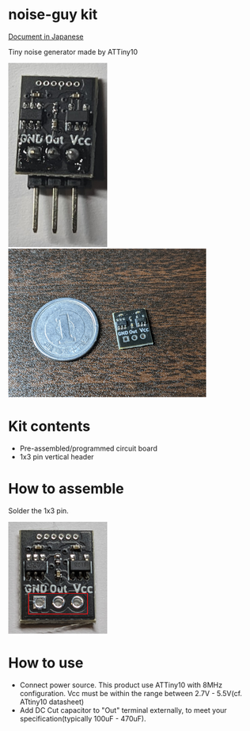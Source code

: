 # noise-guy kit

[Document in Japanese](README_ja.md)

Tiny noise generator made by ATTiny10

![](img/noise_guy.png)
![](img/noise_guy2.png)
# Kit contents

- Pre-assembled/programmed circuit board
- 1x3 pin vertical header

# How to assemble

Solder the 1x3 pin.

![](img/soldering_point.png)

# How to use

- Connect power source. This product use ATTiny10 with 8MHz configuration. Vcc must be within the range between 2.7V - 5.5V(cf. ATtiny10 datasheet)
- Add DC Cut capacitor to "Out" terminal externally, to meet your specification(typically 100uF - 470uF).


